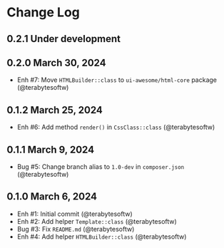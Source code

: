 # Change Log

## 0.2.1 Under development

## 0.2.0 March 30, 2024

- Enh #7: Move `HTMLBuilder::class` to `ui-awesome/html-core` package (@terabytesoftw)

## 0.1.2 March 25, 2024

- Enh #6: Add method `render()` in `CssClass::class` (@terabytesoftw)

## 0.1.1 March 9, 2024

- Bug #5: Change branch alias to `1.0-dev` in `composer.json` (@terabytesoftw)

## 0.1.0 March 6, 2024

- Enh #1: Initial commit (@terabytesoftw)
- Enh #2: Add helper `Template::class` (@terabytesoftw)
- Bug #3: Fix `README.md` (@terabytesoftw)
- Enh #4: Add helper `HTMLBuilder::class` (@terabytesoftw)
